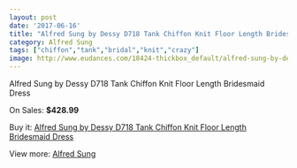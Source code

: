 ```yaml
---
layout: post
date: '2017-06-16'
title: "Alfred Sung by Dessy D718 Tank Chiffon Knit Floor Length Bridesmaid Dress"
category: Alfred Sung
tags: ["chiffon","tank","bridal","knit","crazy"]
image: http://www.eudances.com/18424-thickbox_default/alfred-sung-by-dessy-d718-tank-chiffon-knit-floor-length-bridesmaid-dress.jpg
---
```

Alfred Sung by Dessy D718 Tank Chiffon Knit Floor Length Bridesmaid Dress

On Sales: **$428.99**
<a href="https://www.eudances.com/en/alfred-sung/5432-alfred-sung-by-dessy-d718-tank-chiffon-knit-floor-length-bridesmaid-dress.html"><amp-img layout="responsive" width="600" height="600" src="//www.eudances.com/18424-thickbox_default/alfred-sung-by-dessy-d718-tank-chiffon-knit-floor-length-bridesmaid-dress.jpg" alt="Alfred Sung by Dessy D718 Tank Chiffon Knit Floor Length Bridesmaid Dress 0" /></a>
<a href="https://www.eudances.com/en/alfred-sung/5432-alfred-sung-by-dessy-d718-tank-chiffon-knit-floor-length-bridesmaid-dress.html"><amp-img layout="responsive" width="600" height="600" src="//www.eudances.com/18425-thickbox_default/alfred-sung-by-dessy-d718-tank-chiffon-knit-floor-length-bridesmaid-dress.jpg" alt="Alfred Sung by Dessy D718 Tank Chiffon Knit Floor Length Bridesmaid Dress 1" /></a>

Buy it: [Alfred Sung by Dessy D718 Tank Chiffon Knit Floor Length Bridesmaid Dress](https://www.eudances.com/en/alfred-sung/5432-alfred-sung-by-dessy-d718-tank-chiffon-knit-floor-length-bridesmaid-dress.html "Alfred Sung by Dessy D718 Tank Chiffon Knit Floor Length Bridesmaid Dress")

View more: [Alfred Sung](https://www.eudances.com/en/52-alfred-sung "Alfred Sung")